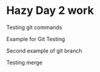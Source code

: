 # Hazy Day 2 work
Testing git commands

Example for Git Testing

Second example of git branch

Testing merge
